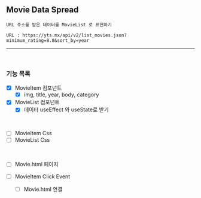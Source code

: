 ## Movie Data Spread

    URL 주소를 받은 데이터를 MovieList 로 표현하기

    URL : https://yts.mx/api/v2/list_movies.json?minimum_rating=8.8&sort_by=year

---

<br>

### 기능 목록

- [x] MovieItem 컴포넌트
  - [x] img, title, year, body, category
- [x] MovieList 컴포넌트
  - [x] 데이터 useEffect 와 useState로 받기

<br>

- [ ] MovieItem Css
- [ ] MovieList Css

<br>

- [ ] Movie.html 페이지

- [ ] MovieItem Click Event
  - [ ] Movie.html 연결
